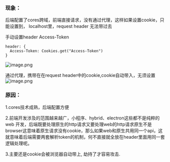 ### 现象：
后端配置了cores跨域，前端直接请求，没有通过代理，这样如果设置cookie，只能设置到， localhost里，request header 无法带过去

手动设置header Access-Token 
```
header: {
  Access-Token: Cookies.get("Access-Token")
}
```
![image.png](https://upload-images.jianshu.io/upload_images/15312191-16f1b76d63a8bef9.png?imageMogr2/auto-orient/strip%7CimageView2/2/w/1240)


通过代理，携带在在request header中的cookie,cookie自动带入，无须设置
![image.png](https://upload-images.jianshu.io/upload_images/15312191-2ed53c85c6d48246.png?imageMogr2/auto-orient/strip%7CimageView2/2/w/1240)


### 原因：
1.cores技术成熟，后端配置方便

2.前端开发涉及的范围越来越广，小程序、hybrid、electron这些都不是纯粹的web 开发，后端既要处理原生的http请求又要处理web的http请求原生不是browser这意味着原生请求没有cookie，那么如果web和原生共用同一个api，这就意味着后端需要两套解析token的机制，何不直接就全放在header里面用同一套逻辑处理呢。

3.主要还是cookie会被浏览器自动带上, 劫持了才容易攻击.

